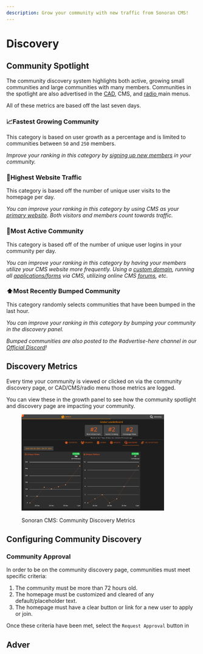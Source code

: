 ```yaml
---
description: Grow your community with new traffic from Sonoran CMS!
---
```


# Discovery

## Community Spotlight

The community discovery system highlights both active, growing small communities and large communities with many members. Communities in the spotlight are also advertised in the [CAD](https://info.sonorancad.com/why-choose-sonoran-cad/about), CMS, and [radio ](https://info.sonoranradio.com/why-choose-sonoran-radio/why-choose-sonoran-radio)main menus.

All of these metrics are based off the last seven days.

### 📈Fastest Growing Community

This category is based on user growth as a percentage and is limited to communities between `50` and `250`  members.

_Improve your ranking in this category by_ [_signing up new members_](../../getting-started/inviting-users-to-your-cms.md) _in your community._

### 👀Highest Website Traffic

This category is based off the number of unique user visits to the homepage per day.

_You can improve your ranking in this category by using CMS as your_ [_primary website_](../../community-website/website-builder.md)_. Both visitors and members count towards traffic._

### 👥Most Active Community

This category is based off of the number of unique user logins in your community per day.

_You can improve your ranking in this category by having your members utilize your CMS website more frequently. Using a_ [_custom domain_](../../customization/custom-domain.md#custom-domain)_, running all_ [_applications/forms_](../../forms/) _via CMS, utilizing online CMS_ [_forums_](../../community-website/forum-system.md)_, etc._

### ⬆️Most Recently Bumped Community

This category randomly selects communities that have been bumped in the last hour.

_You can improve your ranking in this category by bumping your community in the discovery panel._

_Bumped communities are also posted to the #advertise-here channel in our_ [_Official Discord_](https://discord.sonoransoftware.com)_!_

## Discovery Metrics

Every time your community is viewed or clicked on via the community discovery page, or CAD/CMS/radio menu those metrics are logged.

You can view these in the growth panel to see how the community spotlight and discovery page are impacting your community.

<figure><img src="../../../.gitbook/assets/image.png" alt="" width="375"><figcaption><p>Sonoran CMS: Community Discovery Metrics</p></figcaption></figure>

## Configuring Community Discovery

### Community Approval

In order to be on the community discovery page, communities must meet specific criteria:

1. The community must be more than 72 hours old.
2. The homepage must be customized and cleared of any default/placeholder text.
3. The homepage must have a clear button or link for a new user to apply or join.

Once these criteria have been met, select the `Request Approval` button in





## Adver
